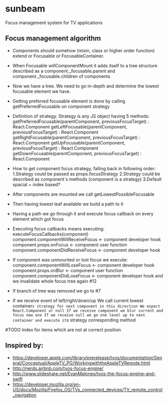 # sunbeam
Focus management system for TV applications

Focus management algorithm 
---

+ Components should somehow (mixin, class or higher order function) extend or Focusable or FocusableContainer.
+ When Focusable willComponentMount it adds itself to a tree structure described as a component._focusable.parent and component._focusable.children of components
+ Now we have a tree. We need to go in-depth and determine the lowest focusable element we have.
+ Getting preferred focusable element is done by calling getPreferredFocusable on component strategy
+ Definition of strategy. Strategy is any JS object having 5 methods:
	getPreferredFocusable(parentComponent, previousFocusTarget) : React.Component
	getLeftFocusable(parentComponent, previousFocusTarget) : React.Component
	getRightFocusable(parentComponent, previousFocusTarget) : React.Component
	getUpFocusable(parentComponent, previousFocusTarget) : React.Component
	getDownFocusable(parentComponent, previousFocusTarget) : React.Component

+ How to get component focus strategy, falling back in following order: 
	1.Strategy could be passed as props.focusStrategy
	2.Strategy could be described as component`s methods (component is a strategy)
	3.Default spacial + index based?

+ After components are mounted we call getLowestPossibleFocusable
+ Then having lowest leaf available we build a path to it
+ Having a path we go through it and execute focus callback on every element which got focus
+ Executing focus callbacks means executing: executeFocusCallbacks(component)
	component.componentWillReceiveFocus <- component developer hook
	component.props.onFocus <- component user function
	component.componentDidReceiveFocus <- component developer hook
+ If component was unmounted or lost focus we execute:
	component.componentWillLoseFocus <- component developer hook
	component.props.onBlur <- component user function
	component.componentDidLoseFocus <- component developer hook
	and we invalidate whole focus tree again #12
+ If branch of tree was removed we go to #7

+ If we receive event of left/right/down/up
	We call current lowest container`s strategy for next component in this direction
	We expect React.Component or null
	If we receive component we blur current and focus new one
	If we receive null we go one level up to next container and execute it`s strategy corresponding method

#TODO Index for items which are not at correct position


Inspired by:
---
- https://developer.apple.com/library/prerelease/tvos/documentation/General/Conceptual/AppleTV_PG/WorkingwiththeAppleTVRemote.html
- http://nerds.airbnb.com/tvos-focus-engine/
- http://www.slideshare.net/EvanMaloney/tvos-the-focus-engine-and-swift
- https://developer.mozilla.org/en-US/docs/Mozilla/Firefox_OS/TVs_connected_devices/TV_remote_control_navigation
